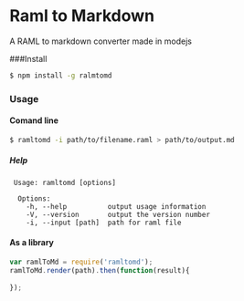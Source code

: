 # Raml to Markdown

A RAML to markdown converter made in modejs

###Install
```sh
$ npm install -g ralmtomd
```

### Usage
#### Comand line

```sh
$ ramltomd -i path/to/filename.raml > path/to/output.md
```
##### Help

```
 Usage: ramltomd [options]

  Options:
    -h, --help          output usage information
    -V, --version       output the version number
    -i, --input [path]  path for raml file
```
#### As a library

```javascript
var ramlToMd = require('ramltomd');
ramlToMd.render(path).then(function(result){
	
});
```